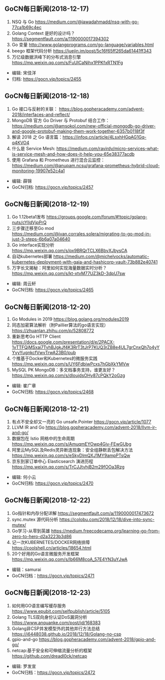 ## GoCN每日新闻(2018-12-17)

1. NSQ 与 Go https://medium.com/@jawadahmadd/nsq-with-go-77ca1b69c4ec
2. Golang Context 是好的设计吗？https://segmentfault.com/a/1190000017394302
3. Go 变量 http://www.golangprograms.com/go-language/variables.html
4. beego 框架代码分析 https://juejin.im/post/5c16f65ff265da61441ff343
5. 万亿级数据洪峰下的分布式消息引擎 https://mp.weixin.qq.com/s/FuUICaNihx1PPKfxRTN1Fg

- 编辑: 宋佳洋 
- 归档: https://gocn.vip/topics/2455  

## GoCN每日新闻(2018-12-18)

1. Go 接口与反射的关联： https://blog.gopheracademy.com/advent-2018/interfaces-and-reflect/
2. MongoDB 官方 Go Driver 与 Protobuf 结合工作：https://medium.com/@amsokol.com/new-official-mongodb-go-driver-and-google-protobuf-making-them-work-together-6357b0118f3f
3. 解读 2018 之 Go 语言篇：https://infoq.cn/article/4LsxhHGpAG1Gq-q4KVO4
4. 什么是 Service Mesh: https://medium.com/ravirdv/micro-services-what-is-service-mesh-and-how-does-it-help-you-65e38377acdb
5. 使用 Grafana 和 Prometheus 进行混合云监控： https://medium.com/@anupam.ncsu/grafana-prometheus-hybrid-cloud-monitoring-19907e52c4a1

- 编辑: 薛锦
- GoCN归档:  https://gocn.vip/topics/2457

## GoCN每日新闻(2018-12-19)

1. Go 1.12beta1发布 https://groups.google.com/forum/#!topic/golang-nuts/cYlIdVjpPrQ
2. 三步骤迁移至Go mod https://medium.com/@ivan.corrales.solera/migrating-to-go-mod-in-just-3-steps-6b6a07a04640
3. Go interface实现分析 https://mp.weixin.qq.com/s/px9BRQrTCLX6BbvXJbysCA
4. 自动kubernetes部署 https://medium.com/@michelvocks/automatic-kubernetes-deployment-with-gaia-and-hashicorp-vault-73b882e40741
5. 万字长文揭秘：阿里如何实现海量数据实时分析？ https://mp.weixin.qq.com/s/kt-xtvM77UZ3kD-3dpU7sw

- 编辑: 周云轩
- GoCN归档:  https://gocn.vip/topics/2465

## GoCN每日新闻(2018-12-20)

1. Go Modules in 2019  https://blog.golang.org/modules2019
2. 同态加密算法解析（附Paillier算法的go语言实现） https://zhuanlan.zhihu.com/p/52808772
3. 重新思考Go HTTP Client https://docs.google.com/presentation/d/e/2PACX-1vTTFQjMSxai7TvhBJgkJf4K3RrT3tJrP7KUQ3rZB8e4UL7grCnxQh7o4yYYvyYugnkcfVwvTrwA23B0/pub 
4. 个推基于Docker和Kubernetes的微服务实践  https://mp.weixin.qq.com/s/UY6FdbiwPcxs7hGbXkYMVw
5. MySQL PK MongoDB：多文档事务支持，谁更友好？ https://mp.weixin.qq.com/s/dloujdsOHy87cPQkY2oGzg

- 编辑: 崔广章
- GoCN归档:  https://gocn.vip/topics/2468

## GoCN每日新闻(2018-12-21)

1. 有点不安全却又一亮的 Go unsafe.Pointer https://gocn.vip/article/1077
2. LLVM IR and Go https://blog.gopheracademy.com/advent-2018/llvm-ir-and-go/ 
3. 数据包在 Istio 网格中的生命周期 https://mp.weixin.qq.com/s/AmuqmEYOwp4Giv-FEwGUbg
4. 阿里云MySQL及Redis灵异断连现象：安全组静默丢包解决方法 https://mp.weixin.qq.com/s/eSkyDlmQXJ1MY9ampPTsQw
5. 京东到家订单中心 Elasticsearch 演进历程 https://mp.weixin.qq.com/s/TrCJJtvhjB2m29fOOa3Rzg

- 编辑: 何小云
- GoCN归档: https://gocn.vip/topics/2470

## GoCN每日新闻(2018-12-22)

1. Go指针和内存分配详解 https://segmentfault.com/a/1190000017473672
2. sync.mutex 源代码分析 https://colobu.com/2018/12/18/dive-into-sync-mutex/
3. Go学习-从零到英雄 https://medium.freecodecamp.org/learning-go-from-zero-to-hero-d2a3223b3d86
4. 记一次KUBERNETES/DOCKER网络排障 https://coolshell.cn/articles/18654.html
5. 20个好用的Go语言微服务开发框架 https://mp.weixin.qq.com/s/lb66M8coA_57E4YN3uYJwA

- 编辑：samurai
- GoCN归档：https://gocn.vip/topics/2471


## GoCN每日新闻(2018-12-23)
1. 如何用GO语言编写缓存服务 https://www.epubit.com/selfpublish/article/5105
2. Golang TLS双向身份认证DoS漏洞分析 https://www.anquanke.com/post/id/168383
3. Golang非CSP并发模型外的其他并行方法总结 https://i6448038.github.io/2018/12/18/Golang-no-csp
4. gpio-and-go https://blog.gopheracademy.com/advent-2018/gpio-and-go/
5. netcap:基于安全和可伸缩流量分析的框架 https://github.com/dreadl0ck/netcap

- 编辑: 罗发宣
- GoCN归档：https://gocn.vip/topics/2472

